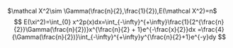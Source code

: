$\mathcal X^2\sim \Gamma(\frac{n}{2},\frac{1}{2}),E(\mathcal X^2)=n$
$$
E(\xi^2)=\int_{0} x^2p(x)dx=\int_{-\infty}^{+\infty}\frac{1}{2^{\frac{n}{2}}\Gamma(\frac{n}{2})}x^{\frac{n}{2} + 1}e^{-\frac{x}{2}}dx
=\frac{4}{\Gamma(\frac{n}{2})}\int_{-\infty}^{+\infty}y^{\frac{n}{2}+1}e^{-y}dy
$$

